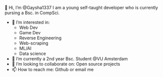 👋 Hi, I’m @Gaysha1337
I am a young self-taught developer who is currently pursing a Bsc. in CompSci.


- 👀 I’m interested in: 
  - Web Dev
  - Game Dev
  - Reverse Engineering
  - Web-scraping
  - ML/AI
  - Data science
- 🌱 I’m currently a 2nd year Bsc. Student @VU Amsterdam
- 💞️ I’m looking to collaborate on: Open source projects
- 📫 How to reach me: Github or email me

<!---
Gaysha1337/Gaysha1337 is a ✨ special ✨ repository because its `README.md` (this file) appears on your GitHub profile.
You can click the Preview link to take a look at your changes.
--->
